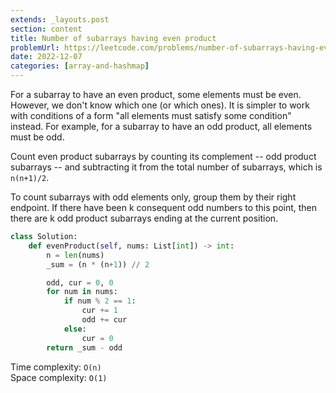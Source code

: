 ```yaml
---
extends: _layouts.post
section: content
title: Number of subarrays having even product
problemUrl: https://leetcode.com/problems/number-of-subarrays-having-even-product/
date: 2022-12-07
categories: [array-and-hashmap]
---
```


For a subarray to have an even product, some elements must be even. However, we don't know which one (or which ones). It is simpler to work with conditions of a form "all elements must satisfy some condition" instead. For example, for a subarray to have an odd product, all elements must be odd.

Count even product subarrays by counting its complement -- odd product subarrays -- and subtracting it from the total number of subarrays, which is `n(n+1)/2`.

To count subarrays with odd elements only, group them by their right endpoint. If there have been k consequent odd numbers to this point, then there are k odd product subarrays ending at the current position.

```python
class Solution:
    def evenProduct(self, nums: List[int]) -> int:
        n = len(nums)
        _sum = (n * (n+1)) // 2

        odd, cur = 0, 0
        for num in nums:
            if num % 2 == 1:
                cur += 1
                odd += cur
            else:
                cur = 0
        return _sum - odd
```

Time complexity: `O(n)` <br/>
Space complexity: `O(1)`